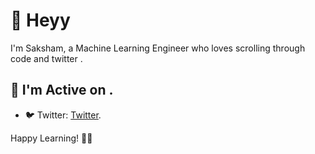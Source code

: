# 👋 Heyy

I'm Saksham, a Machine Learning Engineer who loves scrolling through code and twitter . 


## 🌱 I'm Active on .
- 🐦 Twitter: [Twitter](https://twitter.com/capablegupta).

Happy Learning! 🚀✨
